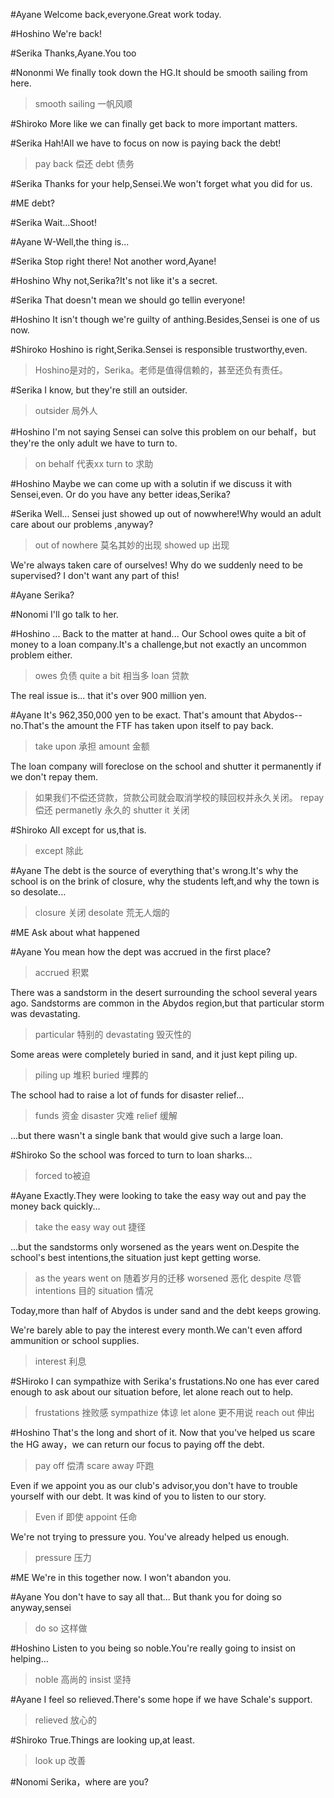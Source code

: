 #Ayane
Welcome back,everyone.Great work today.

#Hoshino
We're back!

#Serika
Thanks,Ayane.You too

#Nononmi
We finally took down the HG.It should be smooth sailing from here.
>smooth sailing 一帆风顺

#Shiroko
More like we can finally get back to more important matters.

#Serika
Hah!All we have to focus on now is paying back the debt!
>pay back 偿还
>debt 债务

#Serika
Thanks for your help,Sensei.We won't forget what you did for us.

#ME
debt?

#Serika
Wait...Shoot!

#Ayane
W-Well,the thing is...

#Serika
Stop right there! Not another word,Ayane!

#Hoshino
Why not,Serika?It's not like it's a secret.

#Serika
That doesn't mean we should go tellin everyone!

#Hoshino
It isn't though we're guilty of anthing.Besides,Sensei is one of us now.

#Shiroko
Hoshino is right,Serika.Sensei is responsible trustworthy,even.
>Hoshino是对的，Serika。老师是值得信赖的，甚至还负有责任。

#Serika
I know, but they're still an outsider.
>outsider 局外人

#Hoshino
I'm not saying Sensei can solve this problem on our behalf，but they're the only adult we have to turn to.
>on behalf 代表xx
>turn to 求助

#Hoshino
Maybe we can come up with a solutin if we discuss it with Sensei,even.
Or do you have any better ideas,Serika?

#Serika
Well...
Sensei just showed up out of nowwhere!Why would an adult care about our problems ,anyway?
>out of nowhere 莫名其妙的出现
>showed up 出现

We're always taken care of ourselves! Why do we suddenly need  to be supervised?
I don't want any part of this!

#Ayane
Serika?

#Nonomi
I'll go talk to her.

#Hoshino
...
Back to the matter at hand... Our School owes quite a bit of money to a loan company.It's a challenge,but not exactly an uncommon problem either.
>owes 负债
>quite a bit 相当多
>loan 贷款

The real issue is... that it's over 900 million yen.

#Ayane
It's 962,350,000 yen to be exact.
That's amount that Abydos--no.That's the amount the FTF has taken upon itself to pay back.
>take upon 承担
>amount 金额

The loan company will foreclose on the school and shutter it permanently if we don't repay them.
>如果我们不偿还贷款，贷款公司就会取消学校的赎回权并永久关闭。 
>repay 偿还
>permanetly 永久的
>shutter it 关闭

#Shiroko
All except for us,that is.
>except 除此

#Ayane
The debt is the source of everything that's wrong.It's why the school is on the brink of closure, why the students left,and why the town is so desolate...
>closure 关闭
>desolate 荒无人烟的

#ME
Ask about what happened

#Ayane
You mean how the dept was accrued in the first place?
>accrued 积累

There was a sandstorm in the desert surrounding the school several years ago.
Sandstorms are common in the Abydos region,but that particular storm was devastating.
>particular 特别的
>devastating 毁灭性的

Some areas were completely buried in sand, and it just kept piling up.
>piling up 堆积
>buried 埋葬的

The school had to raise a lot of funds for disaster relief...
>funds 资金
>disaster 灾难
>relief 缓解

...but there wasn't a single bank that would give such a large loan.

#Shiroko
So the school was forced to turn to loan sharks...
>forced to被迫

#Ayane
Exactly.They were looking to take the easy way out and pay the money back quickly...
>take the easy way out 捷径

...but the sandstorms only worsened as the years went on.Despite the school's best intentions,the situation just kept getting worse.

> as the years went on 随着岁月的迁移
> worsened 恶化
> despite 尽管
> intentions 目的
> situation 情况

Today,more than half of Abydos is under sand and the debt keeps growing.

We're barely able to pay the interest every month.We can't even afford ammunition or school supplies.
>interest 利息

#SHiroko
I can sympathize with Serika's frustations.No one has ever cared enough to ask about our situation before, let alone reach out to help.
>frustations 挫败感
>sympathize 体谅
>let alone 更不用说
>reach out 伸出

#Hoshino
That's the long and short of it.
Now that you've helped us scare the HG away，we can return our focus to paying off the debt.

>pay off 偿清
>scare away 吓跑

Even if we appoint you as our club's advisor,you don't have to trouble yourself with our debt. It was kind of you to listen to our story.
>Even if 即使
>appoint 任命

We're not trying to pressure you. You've already helped us enough.
>pressure 压力

#ME
We're in this together now. I won't abandon you.

#Ayane 
You don't have to say all that...
But thank you for doing so anyway,sensei
>do so 这样做

#Hoshino
Listen to you being so noble.You're really going to insist on helping...
>noble 高尚的
>insist 坚持

#Ayane
I feel so relieved.There's some hope if we have Schale's support.
>relieved 放心的

#Shiroko
True.Things are looking up,at least.
>look up 改善

#Nonomi
Serika，where are you?